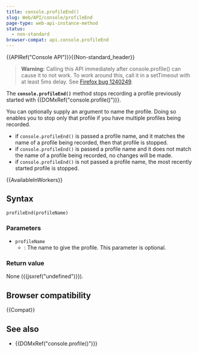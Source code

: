 ```yaml
---
title: console.profileEnd()
slug: Web/API/console/profileEnd
page-type: web-api-instance-method
status:
  - non-standard
browser-compat: api.console.profileEnd
---
```


{{APIRef("Console API")}}{{Non-standard_header}}

> **Warning:** Calling this API immediately after console.profile() can cause it to not work. To
> work around this, call it in a setTimeout with at least 5ms delay. See
> [Firefox bug 1240249](https://bugzilla.mozilla.org/show_bug.cgi?id=1240249).

The **`console.profileEnd()`** method stops recording a profile previously started with
{{DOMxRef("console.profile()")}}.

You can optionally supply an argument to name the profile. Doing so enables you to stop
only that profile if you have multiple profiles being recorded.

- if `console.profileEnd()` is passed a profile name, and it matches the
  name of a profile being recorded, then that profile is stopped.
- if `console.profileEnd()` is passed a profile name and it does not match
  the name of a profile being recorded, no changes will be made.
- if `console.profileEnd()` is not passed a profile name, the most recently
  started profile is stopped.

{{AvailableInWorkers}}

## Syntax

```js-nolint
profileEnd(profileName)
```

### Parameters

- `profileName`
  - : The name to give the profile. This parameter is optional.

### Return value

None ({{jsxref("undefined")}}).

## Browser compatibility

{{Compat}}

## See also

- {{DOMxRef("console.profile()")}}
